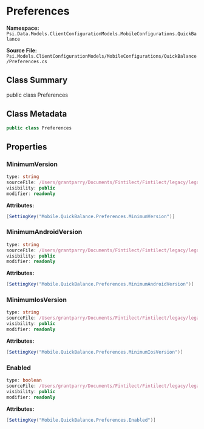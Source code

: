 # Preferences

**Namespace:** `Psi.Data.Models.ClientConfigurationModels.MobileConfigurations.QuickBalance`

**Source File:** `Psi.Models.ClientConfigurationModels/MobileConfigurations/QuickBalance/Preferences.cs`

## Class Summary

public class Preferences

## Class Metadata

```typescript
public class Preferences
```

## Properties

### MinimumVersion

```typescript
type: string
sourceFile: /Users/grantparry/Documents/Fintilect/Fintilect/legacy/legacy-apis/Psi.Models.ClientConfigurationModels/MobileConfigurations/QuickBalance/Preferences.cs
visibility: public
modifier: readonly
```

**Attributes:**
```csharp
[SettingKey("Mobile.QuickBalance.Preferences.MinimumVersion")]
```

### MinimumAndroidVersion

```typescript
type: string
sourceFile: /Users/grantparry/Documents/Fintilect/Fintilect/legacy/legacy-apis/Psi.Models.ClientConfigurationModels/MobileConfigurations/QuickBalance/Preferences.cs
visibility: public
modifier: readonly
```

**Attributes:**
```csharp
[SettingKey("Mobile.QuickBalance.Preferences.MinimumAndroidVersion")]
```

### MinimumIosVersion

```typescript
type: string
sourceFile: /Users/grantparry/Documents/Fintilect/Fintilect/legacy/legacy-apis/Psi.Models.ClientConfigurationModels/MobileConfigurations/QuickBalance/Preferences.cs
visibility: public
modifier: readonly
```

**Attributes:**
```csharp
[SettingKey("Mobile.QuickBalance.Preferences.MinimumIosVersion")]
```

### Enabled

```typescript
type: boolean
sourceFile: /Users/grantparry/Documents/Fintilect/Fintilect/legacy/legacy-apis/Psi.Models.ClientConfigurationModels/MobileConfigurations/QuickBalance/Preferences.cs
visibility: public
modifier: readonly
```

**Attributes:**
```csharp
[SettingKey("Mobile.QuickBalance.Preferences.Enabled")]
```
